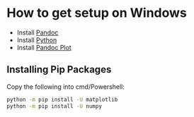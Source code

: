 # How to get setup on Windows

- Install [Pandoc](https://pandoc.org/installing.html)
- Install [Python](https://www.python.org/downloads/windows/)
- Install [Pandoc Plot](https://github.com/LaurentRDC/pandoc-plot/releases)

## Installing Pip Packages

Copy the following into cmd/Powershell:

```bash
python -m pip install -U matplotlib
python -m pip install -U numpy
```
